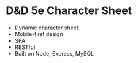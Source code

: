 # D&D 5e Character Sheet

* Dynamic character sheet
* Mobile-first design
* SPA
* RESTful
* Built on Node, Express, MySQL